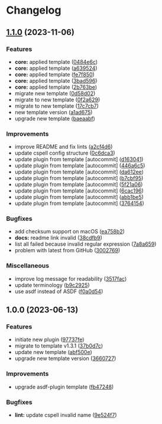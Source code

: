 # Changelog

## [1.1.0](https://github.com/kc-workspace/asdf-cmctl/compare/v1.0.0...v1.1.0) (2023-11-06)


### Features

* **core:** applied template ([0484e6c](https://github.com/kc-workspace/asdf-cmctl/commit/0484e6c521f463d411136514d9149e42eb3bf9b1))
* **core:** applied template ([a639524](https://github.com/kc-workspace/asdf-cmctl/commit/a639524dbfd64a4a0779cb7a7369f6dff3734490))
* **core:** applied template ([fe7f850](https://github.com/kc-workspace/asdf-cmctl/commit/fe7f850bc9a2ac1a69e37c1505f9b078853ccb86))
* **core:** applied template ([3bad596](https://github.com/kc-workspace/asdf-cmctl/commit/3bad596aae4064352fc67c2fbd9e9a8db733de25))
* **core:** applied template ([2b763be](https://github.com/kc-workspace/asdf-cmctl/commit/2b763bec97dd86df66ff26cb51fe0da4ebab8598))
* migrate new template ([0d58d02](https://github.com/kc-workspace/asdf-cmctl/commit/0d58d02c7f0537fc916a41c2655d419e2836e982))
* migrate to new template ([0f2a629](https://github.com/kc-workspace/asdf-cmctl/commit/0f2a629e58f0daeb3295729af10953737ce5fb99))
* migrate to new template ([17c7cb7](https://github.com/kc-workspace/asdf-cmctl/commit/17c7cb7a26acaa9d3032981486194dda526b4e5e))
* new template version ([a1ad675](https://github.com/kc-workspace/asdf-cmctl/commit/a1ad675d84ce8bcef1dd6a818dad34d85c5500b4))
* upgrade new template ([baeaabf](https://github.com/kc-workspace/asdf-cmctl/commit/baeaabfe4d41b7333dff6dad8849220166322057))


### Improvements

* improve README and fix lints ([a2cf4d6](https://github.com/kc-workspace/asdf-cmctl/commit/a2cf4d6ea7107951f7fe7aee857f6a2580d059a4))
* update cspell config structure ([0c6dca3](https://github.com/kc-workspace/asdf-cmctl/commit/0c6dca3e0983fa26b75f79134eba12d9e07e9dac))
* update plugin from template [autocommit] ([d163041](https://github.com/kc-workspace/asdf-cmctl/commit/d1630415dcd959e575a693b76138fd25d339ad7d))
* update plugin from template [autocommit] ([446a6c5](https://github.com/kc-workspace/asdf-cmctl/commit/446a6c52bc1b1f0755a87a43706385d60a63fb27))
* update plugin from template [autocommit] ([da612ee](https://github.com/kc-workspace/asdf-cmctl/commit/da612ee43f3772e84966895fed5644aa921439eb))
* update plugin from template [autocommit] ([b7cbf95](https://github.com/kc-workspace/asdf-cmctl/commit/b7cbf95757bc42fd4e20481e744a0d74a41bdff2))
* update plugin from template [autocommit] ([5f21a06](https://github.com/kc-workspace/asdf-cmctl/commit/5f21a06bbab55108941c019710d0013f6c0d1f2b))
* update plugin from template [autocommit] ([6cac196](https://github.com/kc-workspace/asdf-cmctl/commit/6cac1967fadc268355da99872e94c037e41306e8))
* update plugin from template [autocommit] ([abb1be5](https://github.com/kc-workspace/asdf-cmctl/commit/abb1be546385b3aee7419252ff838ddf5c2bfa3e))
* update plugin from template [autocommit] ([3764154](https://github.com/kc-workspace/asdf-cmctl/commit/376415436ae890cbed30eec3ecaf9a6d0193d837))


### Bugfixes

* add checksum support on macOS ([ea758b2](https://github.com/kc-workspace/asdf-cmctl/commit/ea758b21d73a5dd9c0f8ab53eeef5dd0d83fedf3))
* **docs:** readme link invalid ([38cdfb9](https://github.com/kc-workspace/asdf-cmctl/commit/38cdfb945cb780d1b397d936063bf51480105cbe))
* list all failed because invalid regular expression ([7a8a659](https://github.com/kc-workspace/asdf-cmctl/commit/7a8a659576cae9f60a4c9d0594e8ff2d16428d5e))
* problem with latest from GitHub ([3002769](https://github.com/kc-workspace/asdf-cmctl/commit/300276916a3f4bf08dc5edaf525b501acbf4f5f2))


### Miscellaneous

* improve log message for readability ([3517fac](https://github.com/kc-workspace/asdf-cmctl/commit/3517facd020abbca8b5d612970a8026bc8926ca0))
* update terminology ([b9c2925](https://github.com/kc-workspace/asdf-cmctl/commit/b9c2925e28e88d474ef5e17a917eb8e8127ed888))
* use asdf instead of ASDF ([f0a0d54](https://github.com/kc-workspace/asdf-cmctl/commit/f0a0d54d62f7a56301d54bd6be8b81e4b3bc5fea))

## 1.0.0 (2023-06-13)


### Features

* initiate new plugin ([97737fe](https://github.com/kc-workspace/asdf-cmctl/commit/97737fefcf378aca76ba643259c99ac1c32fa065))
* migrate to template v1.3.1 ([37b0d7c](https://github.com/kc-workspace/asdf-cmctl/commit/37b0d7ca0ff1684500da568d1a29843b079851d9))
* update new template ([abf500e](https://github.com/kc-workspace/asdf-cmctl/commit/abf500ecdf53b1e9232d9051bb62358f9e27843f))
* upgrade new template version ([3660727](https://github.com/kc-workspace/asdf-cmctl/commit/3660727c526f08959e7d85bf50c3eadb35c0ae04))


### Improvements

* upgrade asdf-plugin template ([fb47248](https://github.com/kc-workspace/asdf-cmctl/commit/fb472483975f29b3e1a191660146434c440ee462))


### Bugfixes

* **lint:** update cspell invalid name ([9e524f7](https://github.com/kc-workspace/asdf-cmctl/commit/9e524f70935a98fceb4f51bdb8abe03ee9aec1a3))
